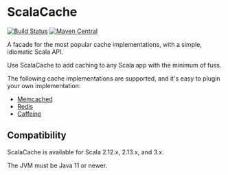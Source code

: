 # ScalaCache

[![Build Status](https://github.com/cb372/scalacache/workflows/Continuous%20Integration/badge.svg)](https://github.com/cb372/scalacache/actions) [![Maven Central](https://img.shields.io/maven-central/v/com.github.cb372/scalacache-core_2.13.svg)](http://search.maven.org/#search%7Cga%7C1%7Cscalacache)

A facade for the most popular cache implementations, with a simple, idiomatic Scala API.

Use ScalaCache to add caching to any Scala app with the minimum of fuss.

The following cache implementations are supported, and it's easy to plugin your own implementation:

* [Memcached](https://memcached.org/)
* [Redis](https://redis.io/)
* [Caffeine](https://github.com/ben-manes/caffeine)

## Compatibility

ScalaCache is available for Scala 2.12.x, 2.13.x, and 3.x.

The JVM must be Java 11 or newer.
